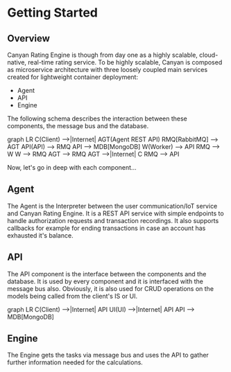 # Getting Started

## Overview

Canyan Rating Engine is though from day one as a highly scalable, cloud-native, 
real-time rating service. To be highly scalable, Canyan is composed as 
microservice architecture with three loosely coupled main services created for
lightweight container deployment:

* Agent
* API
* Engine

The following schema describes the interaction between these components, 
the message bus and the database.

<div class="mermaid">
graph LR
    C(Client) -->|Internet| AGT(Agent REST API)
    RMQ[RabbitMQ] --> AGT
    API(API) --> RMQ
    API --> MDB[MongoDB]
    W(Worker) --> API
    RMQ --> W
    W --> RMQ
    AGT --> RMQ
    AGT -->|Internet| C
    RMQ --> API
</div>

Now, let's go in deep with each component...


## Agent

The Agent is the Interpreter between the user communication/IoT service and 
Canyan Rating Engine. It is a REST API service with simple endpoints to handle
authorization requests and transaction recordings. It also supports callbacks
for example for ending transactions in case an account has exhausted it's 
balance.


## API

The API component is the interface between the components and the database. 
It is used by every component and it is interfaced with the message bus also.
Obviously, it is also used for CRUD operations on the models being called 
from the client's IS or UI.

<div class="mermaid">
graph LR
    C(Client) -->|Internet| API
    UI(UI) -->|Internet| API
    API --> MDB[MongoDB]
</div>

## Engine

The Engine gets the tasks via message bus and uses the API to gather further
information needed for the calculations. 

